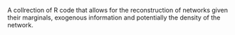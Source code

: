 A collrection of R code that allows for the reconstruction of networks given their marginals,
exogenous information and potentially the density of the network.
